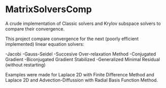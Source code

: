 # MatrixSolversComp
A crude implementation of Classic solvers and Krylov subspace solvers to compare their convergence.

This project compare convergence for the next (poorly efficient implemented) linear equation solvers:

-Jacobi
-Gauss-Seidel
-Succesive Over-relaxation Method
-Conjugated Gradient
-Biconjugated Gradient Stabilized
-Generalized Minimal Residual (without restarting)

Examples were made for Laplace 2D with Finite Difference Method and Laplace 2D
and Advection-Diffussion with Radial Basis Function Method.
